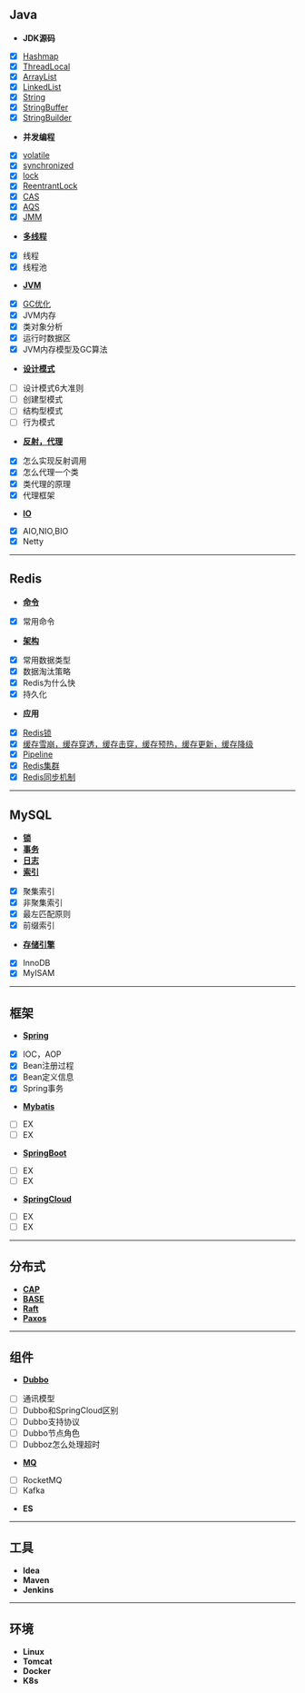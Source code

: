 ## Java
+ **JDK源码**   
- [x] [Hashmap](https://github.com/NPFDamon/Study/blob/main/src/main/resources/jdk/Map.md)   
- [x] [ThreadLocal](https://github.com/NPFDamon/Study/blob/main/src/main/resources/jdk/ThreadLocal.md)   
- [x] [ArrayList](https://github.com/NPFDamon/Study/blob/main/src/main/resources/jdk/List.md)   
- [x] [LinkedList](https://github.com/NPFDamon/Study/blob/main/src/main/resources/jdk/List.md)   
- [x] [String](https://github.com/NPFDamon/Study/blob/main/src/main/resources/jdk/String.md)   
- [x] [StringBuffer](https://github.com/NPFDamon/Study/blob/main/src/main/resources/jdk/String.md)   
- [x] [StringBuilder](https://github.com/NPFDamon/Study/blob/main/src/main/resources/jdk/String.md)   
+ **并发编程**   
- [x] [volatile](https://github.com/NPFDamon/Study/blob/main/src/main/resources/juc/jmm.md)
- [x] [synchronized](https://github.com/NPFDamon/Study/blob/main/src/main/resources/juc/lock.md)
- [x] [lock](https://github.com/NPFDamon/Study/blob/main/src/main/resources/juc/lock.md)
- [x] [ReentrantLock](https://github.com/NPFDamon/Study/blob/main/src/main/resources/juc/lock.md)
- [x] [CAS](https://github.com/NPFDamon/Study/blob/main/src/main/resources/juc/lock.md)
- [x] [AQS](https://github.com/NPFDamon/Study/blob/main/src/main/resources/juc/lock.md)
- [x] [JMM](https://github.com/NPFDamon/Study/blob/main/src/main/resources/juc/jmm.md)
+ [**多线程**](https://github.com/NPFDamon/Study/blob/main/src/main/resources/thread/thread.md)   
- [x] 线程
- [x] 线程池
+ [**JVM**](https://github.com/NPFDamon/Study/blob/main/src/main/resources/jvm/jvm.md)   
- [x] [GC优化](https://tech.meituan.com/2017/12/29/jvm-optimize.html)
- [x] JVM内存
- [x] 类对象分析
- [x] 运行时数据区
- [x] JVM内存模型及GC算法
+ [**设计模式**](https://github.com/NPFDamon/Study/blob/main/src/main/resources/dp/dp.md)   
- [ ] 设计模式6大准则
- [ ] 创建型模式
- [ ] 结构型模式
- [ ] 行为模式
+ [**反射，代理**](https://github.com/NPFDamon/Study/blob/main/src/main/resources/rp/rp.md)
- [x] 怎么实现反射调用
- [x] 怎么代理一个类
- [x] 类代理的原理
- [x] 代理框架
+ [**IO**](https://github.com/NPFDamon/Study/blob/main/src/main/resources/io/io.md)
- [x] AIO,NIO,BIO
- [x] Netty
---
## Redis
+ [**命令**](https://github.com/NPFDamon/Study/blob/main/src/main/resources/redis/redis.md)   
- [x] 常用命令
+ [**架构**](https://github.com/NPFDamon/Study/blob/main/src/main/resources/redis/redis.md)  
- [x] 常用数据类型
- [x] 数据淘汰策略
- [x] Redis为什么快
- [x] 持久化
+ **应用**  
- [x] [Redis锁](https://github.com/NPFDamon/Study/blob/main/src/main/resources/redis/redis_0.md)   
- [x] [缓存雪崩，缓存穿透，缓存击穿，缓存预热，缓存更新，缓存降级](https://github.com/NPFDamon/Study/blob/main/src/main/resources/redis/redis_0.md)   
- [x] [Pipeline](https://github.com/NPFDamon/Study/blob/main/src/main/resources/redis/redis_1.md)   
- [x] [Redis集群](https://github.com/NPFDamon/Study/blob/main/src/main/resources/redis/redis_1.md)   
- [x] [Redis同步机制](https://github.com/NPFDamon/Study/blob/main/src/main/resources/redis/redis_1.md)   

---
## MySQL

+ [**锁**](https://github.com/NPFDamon/Study/blob/main/src/main/resources/mysql/lock.md)    
+ [**事务**](https://github.com/NPFDamon/Study/blob/main/src/main/resources/mysql/trans.md) 
+ [**日志**](https://github.com/NPFDamon/Study/blob/main/src/main/resources/mysql/mysql.md)   
+ [**索引**](https://github.com/NPFDamon/Study/blob/main/src/main/resources/mysql/mysql.md)   
- [x] 聚集索引   
- [x] 非聚集索引   
- [x] 最左匹配原则   
- [x] 前缀索引   
+ [**存储引擎**](https://github.com/NPFDamon/Study/blob/main/src/main/resources/mysql/mysql.md)   
- [x] InnoDB   
- [x] MyISAM   
---
## 框架
+ [**Spring**](https://github.com/NPFDamon/Study/blob/main/src/main/resources/spring/spring.md)  
- [x] IOC，AOP
- [x] Bean注册过程   
- [x] Bean定义信息   
- [x] Spring事务       
+ [**Mybatis**]()  
- [ ] EX
- [ ] EX 
+ [**SpringBoot**]()   
- [ ] EX
- [ ] EX
+ [**SpringCloud**]()   
- [ ] EX
- [ ] EX
---
##  分布式   
+ [**CAP**](https://github.com/NPFDamon/Study/blob/main/src/main/resources/distributed/distributed.md)
+ [**BASE**](https://github.com/NPFDamon/Study/blob/main/src/main/resources/distributed/distributed.md)
+ [**Raft**](https://github.com/NPFDamon/Study/blob/main/src/main/resources/distributed/distributed.md)
+ [**Paxos**](https://github.com/NPFDamon/Study/blob/main/src/main/resources/distributed/distributed.md)
---
## 组件
+ [**Dubbo**]()
- [ ] 通讯模型
- [ ] Dubbo和SpringCloud区别
- [ ] Dubbo支持协议
- [ ] Dubbo节点角色
- [ ] Dubboz怎么处理超时
+ [**MQ**]()
- [ ] RocketMQ
- [ ] Kafka
+ **ES**
---
## 工具
+ **Idea**
+ **Maven**
+ **Jenkins**
---
## 环境
+ **Linux** 
+ **Tomcat**
+ **Docker**
+ **K8s**